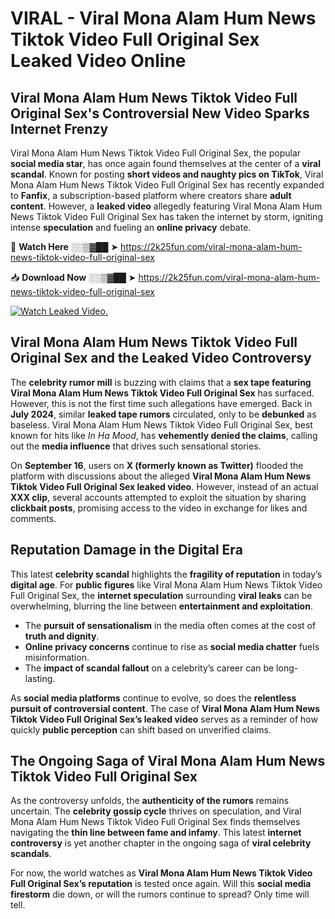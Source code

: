 # VIRAL - Viral Mona Alam Hum News Tiktok Video Full Original Sex Leaked Video Online

## **Viral Mona Alam Hum News Tiktok Video Full Original Sex's Controversial New Video Sparks Internet Frenzy**  

Viral Mona Alam Hum News Tiktok Video Full Original Sex, the popular **social media star**, has once again found themselves at the center of a **viral scandal**. Known for posting **short videos and naughty pics on TikTok**, Viral Mona Alam Hum News Tiktok Video Full Original Sex has recently expanded to **Fanfix**, a subscription-based platform where creators share **adult content**. However, a **leaked video** allegedly featuring Viral Mona Alam Hum News Tiktok Video Full Original Sex has taken the internet by storm, igniting intense **speculation** and fueling an **online privacy** debate.  

🔴 **Watch Here** ░░▒▓██ ➤ https://2k25fun.com/viral-mona-alam-hum-news-tiktok-video-full-original-sex  

📥 **Download Now** ░░▒▓██ ➤ https://2k25fun.com/viral-mona-alam-hum-news-tiktok-video-full-original-sex  

[![Watch Leaked Video.](https://miro.medium.com/v2/resize:fit:828/format:webp/1*cilzJN44JGOrTw9NJCrNHA.gif "Watch Leaked Video")](https://2k25fun.com/viral-mona-alam-hum-news-tiktok-video-full-original-sex)

## **Viral Mona Alam Hum News Tiktok Video Full Original Sex and the Leaked Video Controversy**  

The **celebrity rumor mill** is buzzing with claims that a **sex tape featuring Viral Mona Alam Hum News Tiktok Video Full Original Sex** has surfaced. However, this is not the first time such allegations have emerged. Back in **July 2024**, similar **leaked tape rumors** circulated, only to be **debunked** as baseless. Viral Mona Alam Hum News Tiktok Video Full Original Sex, best known for hits like *In Ha Mood*, has **vehemently denied the claims**, calling out the **media influence** that drives such sensational stories.  

On **September 16**, users on **X (formerly known as Twitter)** flooded the platform with discussions about the alleged **Viral Mona Alam Hum News Tiktok Video Full Original Sex leaked video**. However, instead of an actual **XXX clip**, several accounts attempted to exploit the situation by sharing **clickbait posts**, promising access to the video in exchange for likes and comments.  

## **Reputation Damage in the Digital Era**  

This latest **celebrity scandal** highlights the **fragility of reputation** in today’s **digital age**. For **public figures** like Viral Mona Alam Hum News Tiktok Video Full Original Sex, the **internet speculation** surrounding **viral leaks** can be overwhelming, blurring the line between **entertainment and exploitation**.  

- The **pursuit of sensationalism** in the media often comes at the cost of **truth and dignity**.  
- **Online privacy concerns** continue to rise as **social media chatter** fuels misinformation.  
- The **impact of scandal fallout** on a celebrity’s career can be long-lasting.  

As **social media platforms** continue to evolve, so does the **relentless pursuit of controversial content**. The case of **Viral Mona Alam Hum News Tiktok Video Full Original Sex’s leaked video** serves as a reminder of how quickly **public perception** can shift based on unverified claims.  

## **The Ongoing Saga of Viral Mona Alam Hum News Tiktok Video Full Original Sex**  

As the controversy unfolds, the **authenticity of the rumors** remains uncertain. The **celebrity gossip cycle** thrives on speculation, and Viral Mona Alam Hum News Tiktok Video Full Original Sex finds themselves navigating the **thin line between fame and infamy**. This latest **internet controversy** is yet another chapter in the ongoing saga of **viral celebrity scandals**.  

For now, the world watches as **Viral Mona Alam Hum News Tiktok Video Full Original Sex’s reputation** is tested once again. Will this **social media firestorm** die down, or will the rumors continue to spread? Only time will tell.